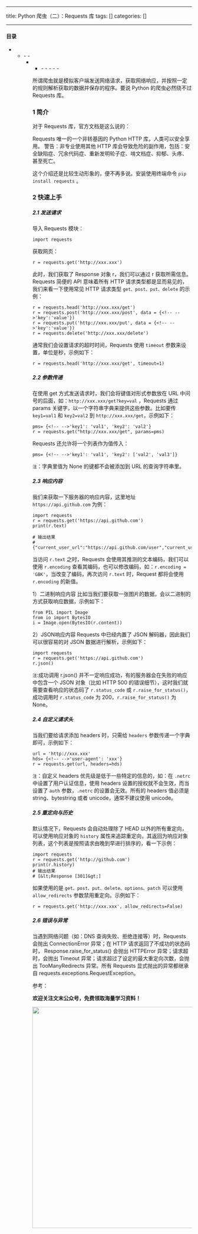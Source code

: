 
--- 
title:  Python 爬虫（二）：Requests 库 
tags: []
categories: [] 

---


#### 目录
- <ul><li>- - <ul><li><ul><li>- - - - - 


所谓爬虫就是模拟客户端发送网络请求，获取网络响应，并按照一定的规则解析获取的数据并保存的程序。要说 Python 的爬虫必然绕不过 Requests 库。

### 1 简介

对于 Requests 库，官方文档是这么说的：

>  
 Requests 唯一的一个非转基因的 Python HTTP 库，人类可以安全享用。 警告：非专业使用其他 HTTP 库会导致危险的副作用，包括：安全缺陷症、冗余代码症、重新发明轮子症、啃文档症、抑郁、头疼、甚至死亡。 


这个介绍还是比较生动形象的，便不再多说。安装使用终端命令 `pip install requests` 。

### 2 快速上手

##### 2.1 发送请求

导入 Requests 模块：

```
import requests

```

获取网页：

```
r = requests.get('http://xxx.xxx')

```

此时，我们获取了 Response 对象 r，我们可以通过 r 获取所需信息。Requests 简便的 API 意味着所有 HTTP 请求类型都是显而易见的，我们来看一下使用常见 HTTP 请求类型 `get、post、put、delete` 的示例：

```
r = requests.head('http://xxx.xxx/get')
r = requests.post('http://xxx.xxx/post', data = {<!-- -->'key':'value'})
r = requests.put('http://xxx.xxx/put', data = {<!-- -->'key':'value'})
r = requests.delete('http://xxx.xxx/delete')

```

通常我们会设置请求的超时时间，Requests 使用 `timeout` 参数来设置，单位是秒，示例如下：

```
r = requests.head('http://xxx.xxx/get', timeout=1)

```

##### 2.2 参数传递

在使用 get 方式发送请求时，我们会将键值对形式参数放在 URL 中问号的后面，如：`http://xxx.xxx/get?key=val` ，Requests 通过 params 关键字，以一个字符串字典来提供这些参数。比如要传 `key1=val1` 和 `key2=val2` 到 `http://xxx.xxx/get`，示例如下：

```
pms= {<!-- -->'key1': 'val1', 'key2': 'val2'}
r = requests.get("http://xxx.xxx/get", params=pms)

```

Requests 还允许将一个列表作为值传入：

```
pms= {<!-- -->'key1': 'val1', 'key2': ['val2', 'val3']}

```

`注`：字典里值为 None 的键都不会被添加到 URL 的查询字符串里。

##### 2.3 响应内容

我们来获取一下服务器的响应内容，这里地址 `https://api.github.com` 为例：

```
import requests
r = requests.get('https://api.github.com')
print(r.text)

# 输出结果
# {"current_user_url":"https://api.github.com/user","current_user...

```

当访问 `r.text` 之时，Requests 会使用其推测的文本编码，我们可以使用 `r.encoding` 查看其编码，也可以修改编码，如：`r.encoding = 'GBK'`，当改变了编码，再次访问 `r.text` 时，Request 都将会使用 `r.encoding` 的新值。

1）二进制响应内容 比如当我们要获取一张图片的数据，会以二进制的方式获取响应数据，示例如下：

```
from PIL import Image
from io import BytesIO
i = Image.open(BytesIO(r.content))

```

2）JSON响应内容 Requests 中已经内置了 JSON 解码器，因此我们可以很容易的对 JSON 数据进行解析，示例如下：

```
import requests
r = requests.get('https://api.github.com')
r.json()

```

`注`:成功调用 r.json() 并不一定响应成功，有的服务器会在失败的响应中包含一个 JSON 对象（比如 HTTP 500 的错误细节），这时我们就需要查看响应的状态码了 `r.status_code` 或 `r.raise_for_status()`，成功调用时 `r.status_code` 为 200，`r.raise_for_status()` 为 None。

##### 2.4 自定义请求头

当我们要给请求添加 headers 时，只需给 `headers` 参数传递一个字典即可，示例如下：

```
url = 'http://xxx.xxx'
hds= {<!-- -->'user-agent': 'xxx'}
r = requests.get(url, headers=hds)

```

`注`：自定义 headers 优先级是低于一些特定的信息的，如：在 `.netrc` 中设置了用户认证信息，使用 headers 设置的授权就不会生效，而当设置了 `auth` 参数，`.netrc` 的设置会无效。所有的 headers 值必须是 string、bytestring 或者 unicode，通常不建议使用 unicode。

##### 2.5 重定向与历史

默认情况下，Requests 会自动处理除了 HEAD 以外的所有重定向，可以使用响应对象的 `history` 属性来追踪重定向，其返回为响应对象列表，这个列表是按照请求由晚到早进行排序的，看一下示例：

```
import requests
r = requests.get('http://github.com')
print(r.history)
# 输出结果
# [&lt;Response [301]&gt;]

```

如果使用的是 `get、post、put、delete、options、patch` 可以使用 `allow_redirects` 参数禁用重定向。示例如下：

```
r = requests.get('http://xxx.xxx', allow_redirects=False)

```

##### 2.6 错误与异常

当遇到网络问题（如：DNS 查询失败、拒绝连接等）时，Requests 会抛出 ConnectionError 异常；在 HTTP 请求返回了不成功的状态码时， Response.raise_for_status() 会抛出 HTTPError 异常；请求超时，会抛出 Timeout 异常；请求超过了设定的最大重定向次数，会抛出 TooManyRedirects 异常。所有 Requests 显式抛出的异常都继承自 requests.exceptions.RequestException。

参考： 

**欢迎关注文末公众号，免费领取海量学习资料！**

<img src="https://img-blog.csdnimg.cn/20191118111747841.jpg#pic_center" alt="" width="600">
